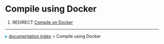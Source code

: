 # Compile using Docker
1.  REDIRECT [Compile on Docker](Compile_on_Docker.md)



---
![](images/Right_arrow.png) [documentation index](../README.md) > Compile using Docker
